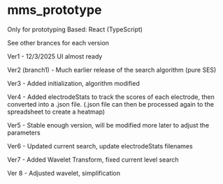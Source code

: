 # mms_prototype
Only for prototyping
Based: React (TypeScript)


See other brances for each version

Ver1 - 12/3/2025
UI almost ready

Ver2 (branch1) - Much earlier release of the search algorithm (pure SES)

Ver3 - Added initialization, algorithm modified

Ver4 - Added electrodeStats to track the scores of each electrode, then converted into a .json file. (.json file can then be processed again to the spreadsheet to create a heatmap)

Ver5 - Stable enough version, will be modified more later to adjust the parameters

Ver6 - Updated current search, update electrodeStats filenames

Ver7 - Added Wavelet Transform, fixed current level search

Ver 8 - Adjusted wavelet, simplification



